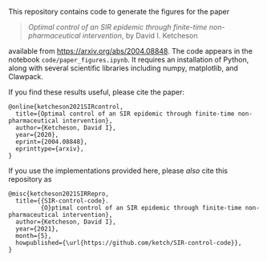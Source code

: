 This repository contains code to generate the figures for the paper

> *Optimal control of an SIR epidemic through finite-time non-pharmaceutical intervention*,
    by David I. Ketcheson

available from https://arxiv.org/abs/2004.08848.
The code appears in the notebook `code/paper_figures.ipynb`.
It requires an installation of Python, along with several
scientific libraries including numpy, matplotlib, and Clawpack.

If you find these results useful, please cite the paper:

```
@online{ketcheson2021SIRcontrol,
  title={Optimal control of an SIR epidemic through finite-time non-pharmaceutical intervention},
  author={Ketcheson, David I},
  year={2020},
  eprint={2004.08848},
  eprinttype={arxiv},
}
```

If you
use the implementations provided here, please *also* cite this repository as
```
@misc{ketcheson2021SIRRepro,
  title={{SIR-control-code}.
         {O}ptimal control of an SIR epidemic through finite-time non-pharmaceutical intervention},
  author={Ketcheson, David I},
  year={2021},
  month={5},
  howpublished={\url{https://github.com/ketch/SIR-control-code}},
}
```
